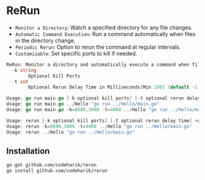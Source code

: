# ReRun

* `Monitor a Directory`: Watch a specified directory for any file changes.
* `Automatic Command Execution`: Run a command automatically when files in the directory change.
* `Periodic Rerun`: Option to rerun the command at regular intervals.
* `Customizable`: Set specific ports to kill if needed.

```go
ReRun: Monitor a directory and automatically execute a command when files change, or rerun the command on a set interval.
  -k string
        Optional Kill Ports
  -t int
        Optional Rerun Delay Time in Milliseconds[Min 100] (default -1)

Usage: go run main.go [-k optional kill ports] [-t optional rerun delay time] <watch directory> <run command>
Usage: go run main.go ../Hello "go run ../Hello/main.go"
Usage: go run main.go -k=8080,3000 -t=4000 ../Hello "go run ../Hello/main.go"

Usage: rerun [-k optional kill ports] [-t optional rerun delay time] <watch directory> <run command>
Usage: rerun -k=8080,3000 -t=4000 ../Hello "go run ../Hello/main.go"
Usage: rerun ../Hello "go run ../Hello/main.go"
```
## Installation

```bash
go get github.com/codeharik/rerun
go install github.com/codeharik/rerun
```
